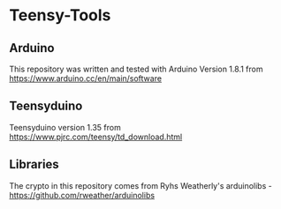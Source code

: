 # Teensy-Tools

## Arduino

This repository was written and tested with Arduino Version 1.8.1 from https://www.arduino.cc/en/main/software

## Teensyduino

Teensyduino version 1.35 from https://www.pjrc.com/teensy/td_download.html

## Libraries

The crypto in this repository comes from Ryhs Weatherly's arduinolibs - https://github.com/rweather/arduinolibs


